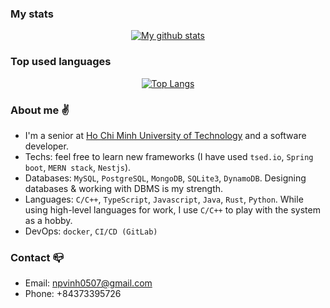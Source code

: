 ### My stats

<div align="center">
 
[![My github stats](https://github-readme-stats.vercel.app/api?username=phucvinh57&show_icons=true)](https://github.com/anuraghazra/github-readme-stats)
 
</div>

### Top used languages

<div align="center">
 
[![Top Langs](https://github-readme-stats.vercel.app/api/top-langs/?username=phucvinh57)](https://github.com/anuraghazra/github-readme-stats)
 
</div>

### About me :v:
- I'm a senior at [Ho Chi Minh University of Technology](https://hcmut.edu.vn/) and a software developer.
- Techs: feel free to learn new frameworks (I have used `tsed.io`, `Spring boot`, `MERN stack`, `Nestjs`).
- Databases: `MySQL`, `PostgreSQL`, `MongoDB`, `SQLite3`, `DynamoDB`. Designing databases & working with DBMS is my strength.
- Languages: `C/C++`, `TypeScript`, `Javascript`, `Java`, `Rust`, `Python`. While using high-level languages for work, I use `C/C++` to play with the system as a hobby.
- DevOps: `docker`, `CI/CD (GitLab)`
### Contact :mailbox_closed:
- Email: npvinh0507@gmail.com
- Phone: +84373395726
